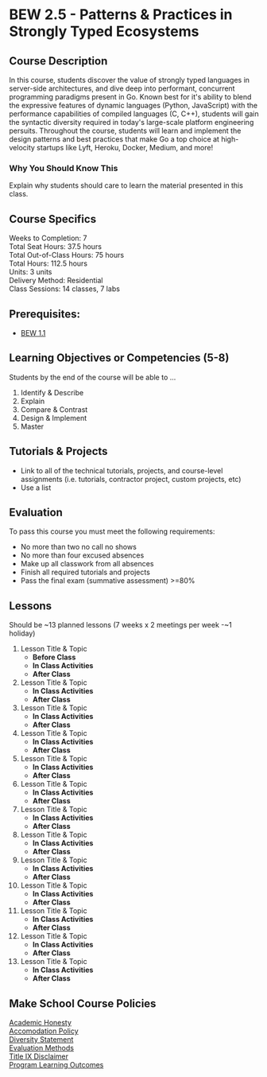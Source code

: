 # BEW 2.5 - Patterns & Practices in Strongly Typed Ecosystems

## Course Description

In this course, students discover the value of strongly typed languages in server-side architectures, and dive deep into performant, concurrent programming paradigms present in Go. Known best for it's ability to blend the expressive features of dynamic languages (Python, JavaScript) with the performance capabilities of compiled languages (C, C++), students will gain the syntactic diversity required in today's large-scale platform engineering persuits. Throughout the course, students will learn and implement the design patterns and best practices that make Go a top choice at high-velocity startups like Lyft, Heroku, Docker, Medium, and more!

### Why You Should Know This

Explain why students should care to learn the material presented in this class. 

## Course Specifics

Weeks to Completion:  7 <br>
Total Seat Hours:  37.5 hours <br>
Total Out-of-Class Hours: 75 hours <br>
Total Hours: 112.5 hours <br>
Units:  3 units <br>
Delivery Method:  Residential <br>
Class Sessions:  14 classes, 7 labs 

## Prerequisites:  

* [BEW 1.1](https://make.sc/bew1-1)<br>

## Learning Objectives or Competencies (5-8)

Students by the end of the course will be able to ...

1. Identify & Describe
1. Explain
1. Compare & Contrast
1. Design & Implement
1. Master

## Tutorials & Projects

- Link to all of the technical tutorials, projects, and course-level assignments (i.e. tutorials, contractor project, custom projects, etc)
- Use a list

## Evaluation

To pass this course you must meet the following requirements:

- No more than two no call no shows
- No more than four excused absences
- Make up all classwork from all absences
- Finish all required tutorials and projects
- Pass the final exam (summative assessment) >=80%

## Lessons

Should be ~13 planned lessons (7 weeks x 2 meetings per week -~1 holiday)

1. Lesson Title & Topic
    - **Before Class**
    - **In Class Activities**
    - **After Class**
1. Lesson Title & Topic
    - **In Class Activities**
    - **After Class**
1. Lesson Title & Topic
    - **In Class Activities**
    - **After Class**
1. Lesson Title & Topic
    - **In Class Activities**
    - **After Class**
1. Lesson Title & Topic
    - **In Class Activities**
    - **After Class**
1. Lesson Title & Topic
    - **In Class Activities**
    - **After Class**
1. Lesson Title & Topic
    - **In Class Activities**
    - **After Class**
1. Lesson Title & Topic
    - **In Class Activities**
    - **After Class**
1. Lesson Title & Topic
    - **In Class Activities**
    - **After Class**
1. Lesson Title & Topic
    - **In Class Activities**
    - **After Class**
1. Lesson Title & Topic
    - **In Class Activities**
    - **After Class**
1. Lesson Title & Topic
    - **In Class Activities**
    - **After Class**
1. Lesson Title & Topic
    - **In Class Activities**
    - **After Class**

## Make School Course Policies

[Academic Honesty](https://github.com/Product-College-Courses/Common-Syllabus-Sections/blob/master/Academic-Honesty-and-Plagiarism.md)<br>
[Accomodation Policy](https://github.com/Product-College-Courses/Common-Syllabus-Sections/blob/master/Accommodation-Policy.md)<br>
[Diversity Statement](https://github.com/Product-College-Courses/Common-Syllabus-Sections/blob/master/Diversity-Statement.md)<br>
[Evaluation Methods](https://github.com/Product-College-Courses/Common-Syllabus-Sections/blob/master/Evaluation-Methods.md)
<br>
[Title IX Disclaimer](https://github.com/Product-College-Courses/Common-Syllabus-Sections/blob/master/Evaluations-Title-X-Disclaimer.md)<br>
[Program Learning Outcomes](https://github.com/Product-College-Courses/Common-Syllabus-Sections/blob/master/Program-Learning-Outcomes.md)
